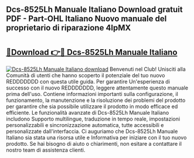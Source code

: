 ## Dcs-8525Lh Manuale Italiano Download gratuit PDF - Part-OHL Italiano Nuovo manuale del proprietario di riparazione 4IpMX

# <h2><a href="http://dfb51y0.blite.top/?on=Dcs-8525Lh+Manuale+Italiano">🔗Download 👉🔴 Dcs-8525Lh Manuale Italiano</a></h2>

[![Dcs-8525Lh Manuale Italiano download](https://i.imgur.com/lujVjoI.png)](http://dfb51y0.blite.top/?on=Dcs-8525Lh+Manuale+Italiano)
Benvenuti nel Club! Unisciti alla Comunità di utenti che hanno scoperto il potenziale del tuo nuovo REDDDDDDD con questa utile guida. Per garantire Un'esperienza di successo con il nuovo REDDDDDDD, leggere attentamente questo manuale prima dell'uso. Contiene informazioni importanti sulla configurazione, il funzionamento, la manutenzione e la risoluzione dei problemi del prodotto per garantire che sia possibile utilizzare il prodotto in modo efficace ed efficiente. Le funzionalità avanzate di Dcs-8525Lh Manuale Italiano includono Supporto multilingue, traduzione in tempo reale, impostazioni personalizzabili e sincronizzazione automatica, tutte accessibili e personalizzate dall'interfaccia. Ci auguriamo che Dcs-8525Lh Manuale Italiano sia stata una risorsa utile e Informativa per iniziare con il tuo nuovo prodotto. Se hai bisogno di aiuto o chiarimenti, non esitare a contattare il nostro team di assistenza clienti.

